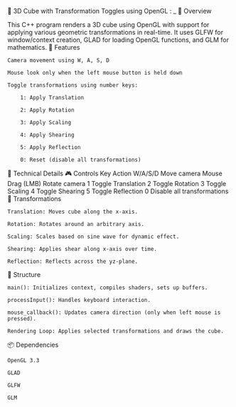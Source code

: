 📘 3D Cube with Transformation Toggles using OpenGL : _
🔧 Overview

This C++ program renders a 3D cube using OpenGL with support for applying various geometric transformations in real-time. It uses GLFW for window/context creation, GLAD for loading OpenGL functions, and GLM for mathematics.
🧱 Features

    Camera movement using W, A, S, D

    Mouse look only when the left mouse button is held down

    Toggle transformations using number keys:

        1: Apply Translation

        2: Apply Rotation

        3: Apply Scaling

        4: Apply Shearing

        5: Apply Reflection

        0: Reset (disable all transformations)

🧠 Technical Details
🎮 Controls
Key	Action
W/A/S/D	Move camera
Mouse Drag (LMB)	Rotate camera
1	Toggle Translation
2	Toggle Rotation
3	Toggle Scaling
4	Toggle Shearing
5	Toggle Reflection
0	Disable all transformations
🧱 Transformations

    Translation: Moves cube along the x-axis.

    Rotation: Rotates around an arbitrary axis.

    Scaling: Scales based on sine wave for dynamic effect.

    Shearing: Applies shear along x-axis over time.

    Reflection: Reflects across the yz-plane.

🧩 Structure

    main(): Initializes context, compiles shaders, sets up buffers.

    processInput(): Handles keyboard interaction.

    mouse_callback(): Updates camera direction (only when left mouse is pressed).

    Rendering Loop: Applies selected transformations and draws the cube.

📦 Dependencies

    OpenGL 3.3

    GLAD

    GLFW

    GLM
